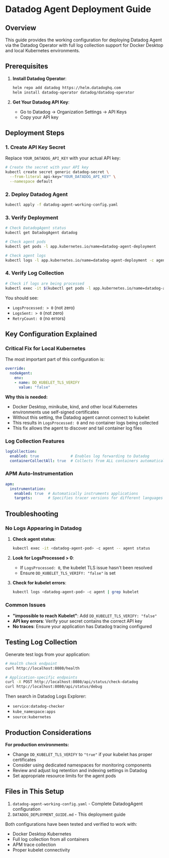 # Datadog Agent Deployment Guide

## Overview
This guide provides the working configuration for deploying Datadog Agent via the Datadog Operator with full log collection support for Docker Desktop and local Kubernetes environments.

## Prerequisites

1. **Install Datadog Operator**:
   ```bash
   helm repo add datadog https://helm.datadoghq.com
   helm install datadog-operator datadog/datadog-operator
   ```

2. **Get Your Datadog API Key**:
   - Go to Datadog → Organization Settings → API Keys
   - Copy your API key

## Deployment Steps

### 1. Create API Key Secret

Replace `YOUR_DATADOG_API_KEY` with your actual API key:

```bash
# Create the secret with your API key
kubectl create secret generic datadog-secret \
  --from-literal api-key="YOUR_DATADOG_API_KEY" \
  --namespace default
```

### 2. Deploy Datadog Agent

```bash
kubectl apply -f datadog-agent-working-config.yaml
```

### 3. Verify Deployment

```bash
# Check DatadogAgent status
kubectl get DatadogAgent datadog

# Check agent pods
kubectl get pods -l app.kubernetes.io/name=datadog-agent-deployment

# Check agent logs
kubectl logs -l app.kubernetes.io/name=datadog-agent-deployment -c agent --tail=10
```

### 4. Verify Log Collection

```bash
# Check if logs are being processed
kubectl exec -it $(kubectl get pods -l app.kubernetes.io/name=datadog-agent-deployment -o jsonpath='{.items[0].metadata.name}') -c agent -- agent status | grep -A 10 "Logs Agent"
```

You should see:
- `LogsProcessed: > 0` (not zero)
- `LogsSent: > 0` (not zero) 
- `RetryCount: 0` (no errors)

## Key Configuration Explained

### Critical Fix for Local Kubernetes
The most important part of this configuration is:

```yaml
override:
  nodeAgent:
    env:
    - name: DD_KUBELET_TLS_VERIFY
      value: "false"
```

**Why this is needed:**
- Docker Desktop, minikube, kind, and other local Kubernetes environments use self-signed certificates
- Without this setting, the Datadog agent cannot connect to kubelet
- This results in `LogsProcessed: 0` and no container logs being collected
- This fix allows the agent to discover and tail container log files

### Log Collection Features
```yaml
logCollection:
  enabled: true              # Enables log forwarding to Datadog
  containerCollectAll: true  # Collects from ALL containers automatically
```

### APM Auto-Instrumentation
```yaml
apm:
  instrumentation:
    enabled: true  # Automatically instruments applications
    targets:       # Specifies tracer versions for different languages
```

## Troubleshooting

### No Logs Appearing in Datadog

1. **Check agent status**:
   ```bash
   kubectl exec -it <datadog-agent-pod> -c agent -- agent status
   ```

2. **Look for LogsProcessed > 0**:
   - If `LogsProcessed: 0`, the kubelet TLS issue hasn't been resolved
   - Ensure `DD_KUBELET_TLS_VERIFY: "false"` is set

3. **Check for kubelet errors**:
   ```bash
   kubectl logs <datadog-agent-pod> -c agent | grep kubelet
   ```

### Common Issues

- **"impossible to reach Kubelet"**: Add `DD_KUBELET_TLS_VERIFY: "false"`
- **API key errors**: Verify your secret contains the correct API key
- **No traces**: Ensure your application has Datadog tracing configured

## Testing Log Collection

Generate test logs from your application:

```bash
# Health check endpoint
curl http://localhost:8080/health

# Application-specific endpoints  
curl -X POST http://localhost:8080/api/status/check-datadog
curl http://localhost:8080/api/status/debug
```

Then search in Datadog Logs Explorer:
- `service:datadog-checker`
- `kube_namespace:apps`
- `source:kubernetes`

## Production Considerations

**For production environments:**
- Change `DD_KUBELET_TLS_VERIFY` to `"true"` if your kubelet has proper certificates
- Consider using dedicated namespaces for monitoring components
- Review and adjust log retention and indexing settings in Datadog
- Set appropriate resource limits for the agent pods

## Files in This Setup

1. `datadog-agent-working-config.yaml` - Complete DatadogAgent configuration
2. `DATADOG_DEPLOYMENT_GUIDE.md` - This deployment guide

Both configurations have been tested and verified to work with:
- Docker Desktop Kubernetes
- Full log collection from all containers
- APM trace collection  
- Proper kubelet connectivity
